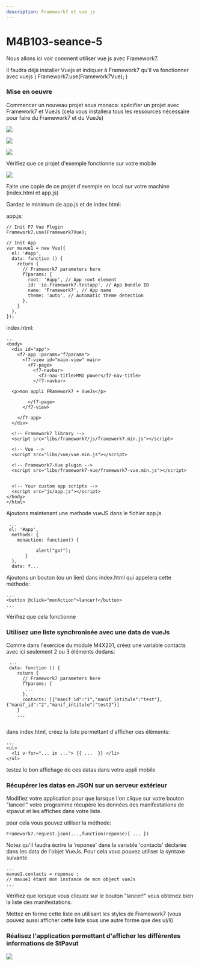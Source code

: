```yaml
---
description: Framework7 et vue js
---
```


# M4B103-seance-5

Nous allons ici voir comment utiliser vue js avec Framework7.

Il faudra déjà installer Vuejs et indiquer à Framework7 qu'il va fonctionner avec vuejs \( Framework7.use\(Framework7Vue\); \)

### Mise en oeuvre

Commencer un nouveau projet sous monaca: spécifier un projet avec Framework7 et VueJs \(cela vous installera tous les ressources nécessaire pour faire du Framework7 et du VueJs\)

![](.gitbook/assets/capture-de-cran-2020-02-18-a-07.56.35.png)

![](.gitbook/assets/capture-de-cran-2020-02-18-a-07.56.44.png)

![](.gitbook/assets/capture-de-cran-2020-02-18-a-07.56.23.png)

Vérifiez que ce projet d'exemple fonctionne sur votre mobile

![](.gitbook/assets/capture-de-cran-2020-02-18-a-07.57.39%20%281%29.png)

Faite une copie de ce projet d'exemple en local sur votre machine \(index.html et app.js\)

Gardez le minimum de app.js et de index.html:

app.js:

```text
// Init F7 Vue Plugin
Framework7.use(Framework7Vue);

// Init App
var mavue1 = new Vue({
  el: '#app',  
  data: function () {
    return {
      // Framework7 parameters here
      f7params: {
        root: '#app', // App root element
        id: 'io.framework7.testapp', // App bundle ID
        name: 'Framework7', // App name
        theme: 'auto', // Automatic theme detection        
      },      
    }
  },
});
```

index.html:

```text
...
<body>
  <div id="app">
    <f7-app :params="f7params">
      <f7-view id="main-view" main>
        <f7-page>
          <f7-navbar>       
            <f7-nav-title>MMI power</f7-nav-title>      
          </f7-navbar>
 
  <p>mon appli FRamework7 + VueJs</p>

        </f7-page>
      </f7-view>

    </f7-app>
  </div>

  <!-- Framework7 library -->
  <script src="libs/framework7/js/framework7.min.js"></script>

  <!-- Vue -->
  <script src="libs/vue/vue.min.js"></script>
   
  <!-- Framework7-Vue plugin -->
  <script src="libs/framework7-vue/framework7-vue.min.js"></script>


  <!-- Your custom app scripts -->
  <script src="js/app.js"></script>
</body>
</html>
```

Ajoutons maintenant une methode vueJS dans le fichier app.js

```text
 ...
 el: '#app',
  methods: {
    monaction: function() {  
     
           alert("go!");
       }
  },
  data: f...
```

Ajoutons un bouton \(ou un lien\) dans index.html qui appelera cette méthode:

```text
...
<button @click="monAction">lancer!</button>
...
```

Vérifiez que cela fonctionne

### Utilisez une liste synchronisée avec une data de vueJs

Comme dans l'exercice du module M4X201, créez une variable contacts avec ici seulement 2 ou 3 éléments dedans:

```text
 ...
 data: function () {
    return {
      // Framework7 parameters here
      f7params: {
       ...
      },
      contacts: [{"manif_id":"1","manif_intitule":"test"}, {"manif_id":"2","manif_intitule":"test2"}]
    }
    ...
  
```

dans index.html, créez la liste permettant d'afficher ces éléments:

```text
...
<ul>
  <li v-for="... in ..."> {{ ...  }} </li>
</ul>
```

testez le bon affichage de ces datas dans votre appli mobile

### Récupérer les datas en JSON sur un serveur extérieur

Modifiez votre application pour que lorsque l'on clique sur votre bouton "lancer!" votre programme récupère les données des manifestations de stpavut et les affiches dans votre liste.

pour cela vous pouvez utiliser la méthode: 

```text
Framework7.request.json(...,function(reponse){ ... })

```

Notez qu'il faudra écrire la 'reponse' dans la variable 'contacts' déclarée dans les data de l'objet VueJs. Pour cela vous pouvez utiliser la syntaxe suivante

```text
...
mavue1.contacts = reponse ; 
// mavue1 étant mon instance de mon object vueJs
...
```

Vérifiez que lorsque vous cliquez sur le bouton "lancer!" vous obtenez bien la liste des manifestations.

Mettez en forme cette liste en utilisant les styles de Framework7 \(vous pouvez aussi afficher cette liste sous une autre forme que des ul/li\)

### Réalisez l'application permettant d'afficher les différentes informations de StPavut

![](.gitbook/assets/capture-de-cran-2020-02-10-a-21.15.17.png)

